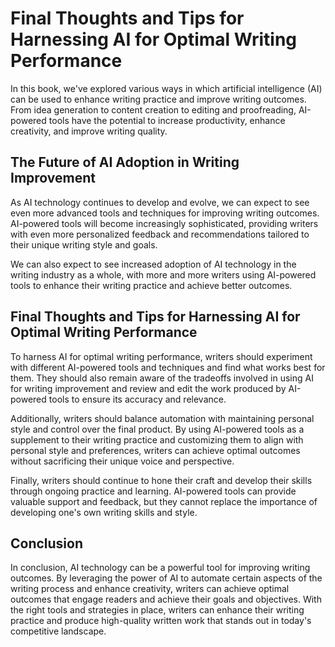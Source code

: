 Final Thoughts and Tips for Harnessing AI for Optimal Writing Performance
================================================================================================

In this book, we've explored various ways in which artificial intelligence (AI) can be used to enhance writing practice and improve writing outcomes. From idea generation to content creation to editing and proofreading, AI-powered tools have the potential to increase productivity, enhance creativity, and improve writing quality.

The Future of AI Adoption in Writing Improvement
------------------------------------------------

As AI technology continues to develop and evolve, we can expect to see even more advanced tools and techniques for improving writing outcomes. AI-powered tools will become increasingly sophisticated, providing writers with even more personalized feedback and recommendations tailored to their unique writing style and goals.

We can also expect to see increased adoption of AI technology in the writing industry as a whole, with more and more writers using AI-powered tools to enhance their writing practice and achieve better outcomes.

Final Thoughts and Tips for Harnessing AI for Optimal Writing Performance
-------------------------------------------------------------------------

To harness AI for optimal writing performance, writers should experiment with different AI-powered tools and techniques and find what works best for them. They should also remain aware of the tradeoffs involved in using AI for writing improvement and review and edit the work produced by AI-powered tools to ensure its accuracy and relevance.

Additionally, writers should balance automation with maintaining personal style and control over the final product. By using AI-powered tools as a supplement to their writing practice and customizing them to align with personal style and preferences, writers can achieve optimal outcomes without sacrificing their unique voice and perspective.

Finally, writers should continue to hone their craft and develop their skills through ongoing practice and learning. AI-powered tools can provide valuable support and feedback, but they cannot replace the importance of developing one's own writing skills and style.

Conclusion
----------

In conclusion, AI technology can be a powerful tool for improving writing outcomes. By leveraging the power of AI to automate certain aspects of the writing process and enhance creativity, writers can achieve optimal outcomes that engage readers and achieve their goals and objectives. With the right tools and strategies in place, writers can enhance their writing practice and produce high-quality written work that stands out in today's competitive landscape.
